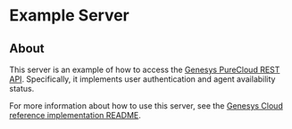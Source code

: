 # Example Server

## About

This server is an example of how to access the [Genesys PureCloud REST API](https://developer.mypurecloud.com.au/api/rest/v2/).
Specifically, it implements user authentication and agent availability status.

For more information about how to use this server, see the [Genesys Cloud reference implementation README](../README.md).
